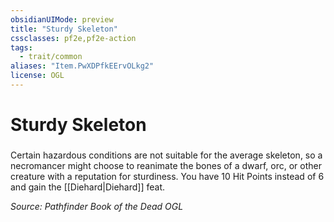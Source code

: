```yaml
---
obsidianUIMode: preview
title: "Sturdy Skeleton"
cssclasses: pf2e,pf2e-action
tags:
  - trait/common
aliases: "Item.PwXDPfkEErvOLkg2"
license: OGL
---
```

# Sturdy Skeleton

### 






Certain hazardous conditions are not suitable for the average skeleton, so a necromancer might choose to reanimate the bones of a dwarf, orc, or other creature with a reputation for sturdiness. You have 10 Hit Points instead of 6 and gain the [[Diehard|Diehard]] feat.

*Source: Pathfinder Book of the Dead*
*OGL*